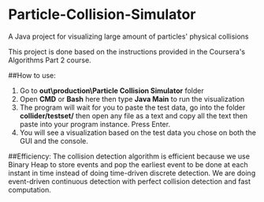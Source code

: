 # Particle-Collision-Simulator
A Java project for visualizing large amount of particles' physical collisions

This project is done based on the instructions provided in the Coursera's Algorithms Part 2 course.

##How to use:
1) Go to **out\production\Particle Collision Simulator** folder
2) Open **CMD** or **Bash** here then type **Java Main** to run the visualization
3) The program will wait for you to paste the test data, go into the folder **collider/testset/** then open any file as a text and copy all the text then paste into your program instance. Press Enter.
4) You will see a visualization based on the test data you chose on both the GUI and the console.


##Efficiency:
The collision detection algorithm is efficient because we use Binary Heap to store events and pop the earliest event to be done at each instant in time instead of doing time-driven discrete detection. We are doing event-driven continuous detection with perfect collision detection and fast computation.


